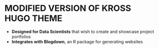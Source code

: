 # MODIFIED VERSION OF KROSS HUGO THEME

- __Designed for Data Scientists__ that wish to create and showcase project portfolios
- __Integrates with Blogdown__, an R package for generating websites

